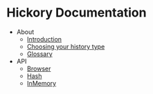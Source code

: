 # Hickory Documentation

* About
  * [Introduction](./about/introduction.md)
  * [Choosing your history type](./about/choosing.md)
  * [Glossary](./about/glossary.md)
* API
  * [Browser](./api/Browser.md)
  * [Hash](./api/Hash.md)
  * [InMemory](./api/InMemory.md)
